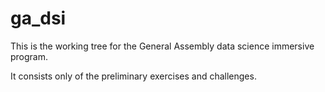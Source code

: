 # ga_dsi
This is the working tree for the General Assembly data science immersive program.

It consists only of the preliminary exercises and challenges.
